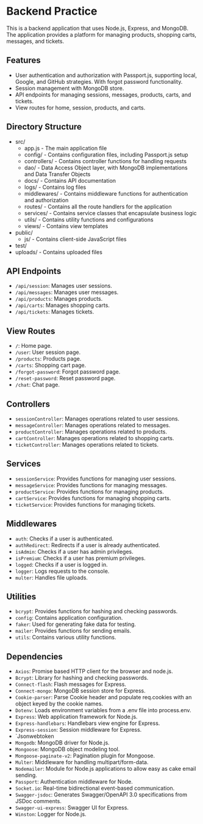 # Backend Practice

This is a backend application that uses Node.js, Express, and MongoDB. The application provides a platform for managing products, shopping carts, messages, and tickets.

## Features

- User authentication and authorization with Passport.js, supporting local, Google, and GitHub strategies. With forgot password functionality.
- Session management with MongoDB store.
- API endpoints for managing sessions, messages, products, carts, and tickets.
- View routes for home, session, products, and carts.

## Directory Structure

- src/
  - app.js                 - The main application file
  - config/                - Contains configuration files, including Passport.js setup
  - controllers/           - Contains controller functions for handling requests
  - dao/                   - Data Access Object layer, with MongoDB implementations and Data Transfer Objects
  - docs/                  - Contains API documentation
  - logs/                  - Contains log files
  - middlewares/           - Contains middleware functions for authentication and authorization
  - routes/                - Contains all the route handlers for the application
  - services/              - Contains service classes that encapsulate business logic
  - utils/                 - Contains utility functions and configurations
  - views/                 - Contains view templates
- public/
  - js/                    - Contains client-side JavaScript files
- test/
- uploads/                 - Contains uploaded files

## API Endpoints

- `/api/session`: Manages user sessions.
- `/api/messages`: Manages user messages.
- `/api/products`: Manages products.
- `/api/carts`: Manages shopping carts.
- `/api/tickets`: Manages tickets.

## View Routes

- `/`: Home page.
- `/user`: User session page.
- `/products`: Products page.
- `/carts`: Shopping cart page.
- `/forgot-password`: Forgot password page.
- `/reset-password`: Reset password page.
- `/chat`: Chat page.

## Controllers

- `sessionController`: Manages operations related to user sessions.
- `messageController`: Manages operations related to messages.
- `productController`: Manages operations related to products.
- `cartController`: Manages operations related to shopping carts.
- `ticketController`: Manages operations related to tickets.

## Services

- `sessionService`: Provides functions for managing user sessions.
- `messageService`: Provides functions for managing messages.
- `productService`: Provides functions for managing products.
- `cartService`: Provides functions for managing shopping carts.
- `ticketService`: Provides functions for managing tickets.

## Middlewares

- `auth`: Checks if a user is authenticated.
- `authRedirect`: Redirects if a user is already authenticated.
- `isAdmin`: Checks if a user has admin privileges.
- `isPremium`: Checks if a user has premium privileges.
- `logged`: Checks if a user is logged in.
- `logger`: Logs requests to the console.
- `multer`: Handles file uploads.

## Utilities

- `bcrypt`: Provides functions for hashing and checking passwords.
- `config`: Contains application configuration.
- `faker`: Used for generating fake data for testing.
- `mailer`: Provides functions for sending emails.
- `utils`: Contains various utility functions.

## Dependencies

- `Axios`: Promise based HTTP client for the browser and node.js.
- `Bcrypt`: Library for hashing and checking passwords.
- `Connect-flash`: Flash messages for Express.
- `Connect-mongo`: MongoDB session store for Express.
- `Cookie-parser`: Parse Cookie header and populate req.cookies with an object keyed by the cookie names.
- `Dotenv`: Loads environment variables from a .env file into process.env.
- `Express`: Web application framework for Node.js.
- `Express-handlebars`: Handlebars view engine for Express.
- `Express-session`: Session middleware for Express.
- `Jsonwebtoken
- `Mongodb`: MongoDB driver for Node.js.
- `Mongoose`: MongoDB object modeling tool.
- `Mongoose-paginate-v2`: Pagination plugin for Mongoose.
- `Multer`: Middleware for handling multipart/form-data.
- `Nodemailer`: Module for Node.js applications to allow easy as cake email sending.
- `Passport`: Authentication middleware for Node.
- `Socket.io`: Real-time bidirectional event-based communication.
- `Swagger-jsdoc`: Generates Swagger/OpenAPI 3.0 specifications from JSDoc comments.
- `Swagger-ui-express`: Swagger UI for Express.
- `Winston`: Logger for Node.js.